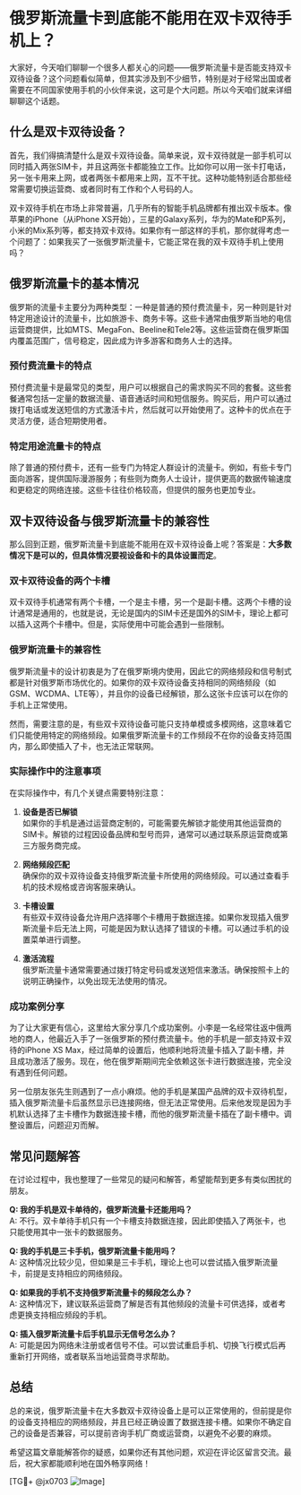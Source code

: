 # 俄罗斯流量卡到底能不能用在双卡双待手机上？

大家好，今天咱们聊聊一个很多人都关心的问题——俄罗斯流量卡是否能支持双卡双待设备？这个问题看似简单，但其实涉及到不少细节，特别是对于经常出国或者需要在不同国家使用手机的小伙伴来说，这可是个大问题。所以今天咱们就来详细聊聊这个话题。

## 什么是双卡双待设备？

首先，我们得搞清楚什么是双卡双待设备。简单来说，双卡双待就是一部手机可以同时插入两张SIM卡，并且这两张卡都能独立工作。比如你可以用一张卡打电话，另一张卡用来上网，或者两张卡都用来上网，互不干扰。这种功能特别适合那些经常需要切换运营商、或者同时有工作和个人号码的人。

双卡双待手机在市场上非常普遍，几乎所有的智能手机品牌都有推出双卡版本。像苹果的iPhone（从iPhone XS开始），三星的Galaxy系列，华为的Mate和P系列，小米的Mix系列等，都支持双卡双待。如果你有一部这样的手机，那你就得考虑一个问题了：如果我买了一张俄罗斯流量卡，它能正常在我的双卡双待手机上使用吗？

## 俄罗斯流量卡的基本情况

俄罗斯的流量卡主要分为两种类型：一种是普通的预付费流量卡，另一种则是针对特定用途设计的流量卡，比如旅游卡、商务卡等。这些卡通常由俄罗斯当地的电信运营商提供，比如MTS、MegaFon、Beeline和Tele2等。这些运营商在俄罗斯国内覆盖范围广，信号稳定，因此成为许多游客和商务人士的选择。

### 预付费流量卡的特点

预付费流量卡是最常见的类型，用户可以根据自己的需求购买不同的套餐。这些套餐通常包括一定量的数据流量、语音通话时间和短信服务。购买后，用户可以通过拨打电话或发送短信的方式激活卡片，然后就可以开始使用了。这种卡的优点在于灵活方便，适合短期使用者。

### 特定用途流量卡的特点

除了普通的预付费卡，还有一些专门为特定人群设计的流量卡。例如，有些卡专门面向游客，提供国际漫游服务；有些则为商务人士设计，提供更高的数据传输速度和更稳定的网络连接。这些卡往往价格较高，但提供的服务也更加专业。

## 双卡双待设备与俄罗斯流量卡的兼容性

那么回到正题，俄罗斯流量卡到底能不能用在双卡双待设备上呢？答案是：**大多数情况下是可以的，但具体情况要视设备和卡的具体设置而定**。

### 双卡双待设备的两个卡槽

双卡双待手机通常有两个卡槽，一个是主卡槽，另一个是副卡槽。这两个卡槽的设计通常是通用的，也就是说，无论是国内的SIM卡还是国外的SIM卡，理论上都可以插入这两个卡槽中。但是，实际使用中可能会遇到一些限制。

### 俄罗斯流量卡的兼容性

俄罗斯流量卡的设计初衷是为了在俄罗斯境内使用，因此它的网络频段和信号制式都是针对俄罗斯市场优化的。如果你的双卡双待设备支持相同的网络频段（如GSM、WCDMA、LTE等），并且你的设备已经解锁，那么这张卡应该可以在你的手机上正常使用。

然而，需要注意的是，有些双卡双待设备可能只支持单模或多模网络，这意味着它们只能使用特定的网络频段。如果俄罗斯流量卡的工作频段不在你的设备支持范围内，那么即使插入了卡，也无法正常联网。

### 实际操作中的注意事项

在实际操作中，有几个关键点需要特别注意：

1. **设备是否已解锁**  
   如果你的手机是通过运营商定制的，可能需要先解锁才能使用其他运营商的SIM卡。解锁的过程因设备品牌和型号而异，通常可以通过联系原运营商或第三方服务商完成。

2. **网络频段匹配**  
   确保你的双卡双待设备支持俄罗斯流量卡所使用的网络频段。可以通过查看手机的技术规格或咨询客服来确认。

3. **卡槽设置**  
   有些双卡双待设备允许用户选择哪个卡槽用于数据连接。如果你发现插入俄罗斯流量卡后无法上网，可能是因为默认选择了错误的卡槽。可以通过手机的设置菜单进行调整。

4. **激活流程**  
   俄罗斯流量卡通常需要通过拨打特定号码或发送短信来激活。确保按照卡上的说明正确操作，以免出现无法使用的情况。

### 成功案例分享

为了让大家更有信心，这里给大家分享几个成功案例。小李是一名经常往返中俄两地的商人，他最近入手了一张俄罗斯的预付费流量卡。他的手机是一部支持双卡双待的iPhone XS Max，经过简单的设置后，他顺利地将流量卡插入了副卡槽，并且成功激活了服务。现在，他在俄罗斯期间完全依赖这张卡进行数据连接，完全没有遇到任何问题。

另一位朋友张先生则遇到了一点小麻烦。他的手机是某国产品牌的双卡双待机型，插入俄罗斯流量卡后虽然显示已连接网络，但无法正常使用。后来他发现是因为手机默认选择了主卡槽作为数据连接卡槽，而他的俄罗斯流量卡插在了副卡槽中。调整设置后，问题迎刃而解。

## 常见问题解答

在讨论过程中，我也整理了一些常见的疑问和解答，希望能帮到更多有类似困扰的朋友。

**Q: 我的手机是双卡单待的，俄罗斯流量卡还能用吗？**  
A: 不行。双卡单待手机只有一个卡槽支持数据连接，因此即使插入了两张卡，也只能使用其中一张卡的数据服务。

**Q: 我的手机是三卡手机，俄罗斯流量卡能用吗？**  
A: 这种情况比较少见，但如果是三卡手机，理论上也可以尝试插入俄罗斯流量卡，前提是支持相应的网络频段。

**Q: 如果我的手机不支持俄罗斯流量卡的频段怎么办？**  
A: 这种情况下，建议联系运营商了解是否有其他频段的流量卡可供选择，或者考虑更换支持相应频段的手机。

**Q: 插入俄罗斯流量卡后手机显示无信号怎么办？**  
A: 可能是因为网络未注册或者信号不佳。可以尝试重启手机、切换飞行模式后再重新打开网络，或者联系当地运营商寻求帮助。

## 总结

总的来说，俄罗斯流量卡在大多数双卡双待设备上是可以正常使用的，但前提是你的设备支持相应的网络频段，并且已经正确设置了数据连接卡槽。如果你不确定自己的设备是否兼容，可以提前咨询手机厂商或运营商，以避免不必要的麻烦。

希望这篇文章能解答你的疑惑，如果你还有其他问题，欢迎在评论区留言交流。最后，祝大家都能顺利地在国外畅享网络！

[TG💪+ @jx0703 ![Image](https://github.com/user-attachments/assets/dbca1d08-cadb-493c-b0ec-ad6f7a83f270)]